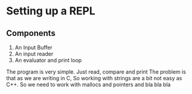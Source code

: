 # Setting up a REPL

## Components
1. An Input Buffer
1. An input reader
1. An evaluator and print loop

The program is very simple. Just read, compare and print
The problem is that as we are writing in C, So working with strings are a bit not easy as C++. So we need to work with mallocs and pointers and bla bla bla